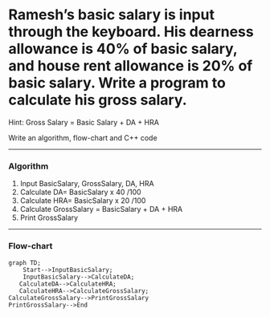 # Ramesh’s basic salary is input through the keyboard. His dearness allowance is 40% of basic salary, and house rent allowance is 20% of basic salary. Write a program to calculate his gross salary.
Hint: Gross Salary = Basic Salary + DA + HRA

Write an algorithm, flow-chart and C++ code

_____________
### Algorithm
1. Input BasicSalary, GrossSalary, DA, HRA
2. Calculate DA= BasicSalary x 40 /100
3. Calculate HRA= BasicSalary x 20 /100
4. Calculate GrossSalary = BasicSalary + DA + HRA
5. Print GrossSalary

__________________
### Flow-chart

```mermaid
graph TD;
    Start-->InputBasicSalary;
    InputBasicSalary-->CalculateDA;
   CalculateDA-->CalculateHRA;
   CalculateHRA-->CalculateGrossSalary;
CalculateGrossSalary-->PrintGrossSalary
PrintGrossSalary-->End
```
